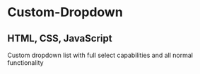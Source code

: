 # Custom-Dropdown
## HTML, CSS, JavaScript
Custom dropdown list with full select capabilities and all normal functionality
